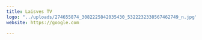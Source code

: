 ```yaml
---
title: Laisves TV
logo: "../uploads/274655874_3082225842035430_5322232338567462749_n.jpg"
website: https://google.com

---
```

